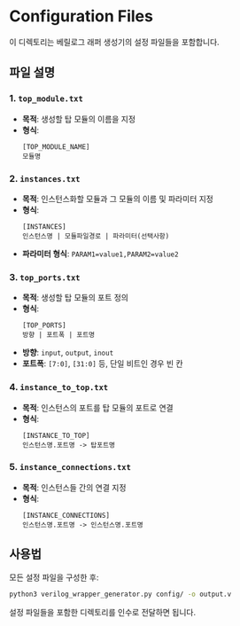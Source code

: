 # Configuration Files

이 디렉토리는 베릴로그 래퍼 생성기의 설정 파일들을 포함합니다.

## 파일 설명

### 1. `top_module.txt`
- **목적**: 생성할 탑 모듈의 이름을 지정
- **형식**: 
  ```
  [TOP_MODULE_NAME]
  모듈명
  ```

### 2. `instances.txt`
- **목적**: 인스턴스화할 모듈과 그 모듈의 이름 및 파라미터 지정
- **형식**: 
  ```
  [INSTANCES]
  인스턴스명 | 모듈파일경로 | 파라미터(선택사항)
  ```
- **파라미터 형식**: `PARAM1=value1,PARAM2=value2`

### 3. `top_ports.txt`
- **목적**: 생성할 탑 모듈의 포트 정의
- **형식**: 
  ```
  [TOP_PORTS]
  방향 | 포트폭 | 포트명
  ```
- **방향**: `input`, `output`, `inout`
- **포트폭**: `[7:0]`, `[31:0]` 등, 단일 비트인 경우 빈 칸

### 4. `instance_to_top.txt`
- **목적**: 인스턴스의 포트를 탑 모듈의 포트로 연결
- **형식**: 
  ```
  [INSTANCE_TO_TOP]
  인스턴스명.포트명 -> 탑포트명
  ```

### 5. `instance_connections.txt`
- **목적**: 인스턴스들 간의 연결 지정
- **형식**: 
  ```
  [INSTANCE_CONNECTIONS]
  인스턴스명.포트명 -> 인스턴스명.포트명
  ```

## 사용법

모든 설정 파일을 구성한 후:

```bash
python3 verilog_wrapper_generator.py config/ -o output.v
```

설정 파일들을 포함한 디렉토리를 인수로 전달하면 됩니다.